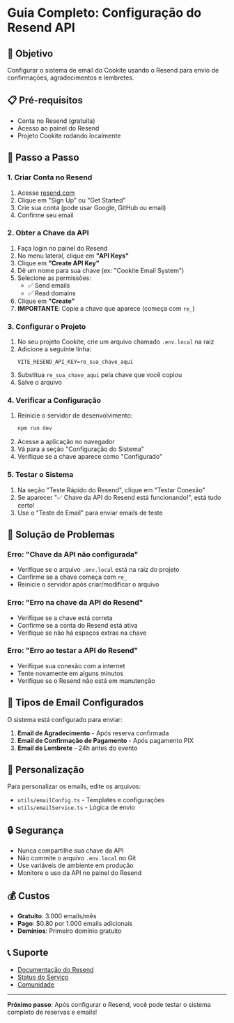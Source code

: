 # Guia Completo: Configuração do Resend API

## 🎯 Objetivo
Configurar o sistema de email do Cookite usando o Resend para envio de confirmações, agradecimentos e lembretes.

## 📋 Pré-requisitos
- Conta no Resend (gratuita)
- Acesso ao painel do Resend
- Projeto Cookite rodando localmente

## 🚀 Passo a Passo

### 1. Criar Conta no Resend
1. Acesse [resend.com](https://resend.com)
2. Clique em "Sign Up" ou "Get Started"
3. Crie sua conta (pode usar Google, GitHub ou email)
4. Confirme seu email

### 2. Obter a Chave da API
1. Faça login no painel do Resend
2. No menu lateral, clique em **"API Keys"**
3. Clique em **"Create API Key"**
4. Dê um nome para sua chave (ex: "Cookite Email System")
5. Selecione as permissões:
   - ✅ Send emails
   - ✅ Read domains
6. Clique em **"Create"**
7. **IMPORTANTE**: Copie a chave que aparece (começa com `re_`)

### 3. Configurar o Projeto
1. No seu projeto Cookite, crie um arquivo chamado `.env.local` na raiz
2. Adicione a seguinte linha:
   ```
   VITE_RESEND_API_KEY=re_sua_chave_aqui
   ```
3. Substitua `re_sua_chave_aqui` pela chave que você copiou
4. Salve o arquivo

### 4. Verificar a Configuração
1. Reinicie o servidor de desenvolvimento:
   ```bash
   npm run dev
   ```
2. Acesse a aplicação no navegador
3. Vá para a seção "Configuração do Sistema"
4. Verifique se a chave aparece como "Configurado"

### 5. Testar o Sistema
1. Na seção "Teste Rápido do Resend", clique em "Testar Conexão"
2. Se aparecer "✅ Chave da API do Resend está funcionando!", está tudo certo!
3. Use o "Teste de Email" para enviar emails de teste

## 🔧 Solução de Problemas

### Erro: "Chave da API não configurada"
- Verifique se o arquivo `.env.local` está na raiz do projeto
- Confirme se a chave começa com `re_`
- Reinicie o servidor após criar/modificar o arquivo

### Erro: "Erro na chave da API do Resend"
- Verifique se a chave está correta
- Confirme se a conta do Resend está ativa
- Verifique se não há espaços extras na chave

### Erro: "Erro ao testar a API do Resend"
- Verifique sua conexão com a internet
- Tente novamente em alguns minutos
- Verifique se o Resend não está em manutenção

## 📧 Tipos de Email Configurados

O sistema está configurado para enviar:

1. **Email de Agradecimento** - Após reserva confirmada
2. **Email de Confirmação de Pagamento** - Após pagamento PIX
3. **Email de Lembrete** - 24h antes do evento

## 🎨 Personalização

Para personalizar os emails, edite os arquivos:
- `utils/emailConfig.ts` - Templates e configurações
- `utils/emailService.ts` - Lógica de envio

## 🔒 Segurança

- Nunca compartilhe sua chave da API
- Não commite o arquivo `.env.local` no Git
- Use variáveis de ambiente em produção
- Monitore o uso da API no painel do Resend

## 💰 Custos

- **Gratuito**: 3.000 emails/mês
- **Pago**: $0.80 por 1.000 emails adicionais
- **Domínios**: Primeiro domínio gratuito

## 📞 Suporte

- [Documentação do Resend](https://resend.com/docs)
- [Status do Serviço](https://status.resend.com)
- [Comunidade](https://github.com/resendlabs/resend)

---

**Próximo passo**: Após configurar o Resend, você pode testar o sistema completo de reservas e emails!
